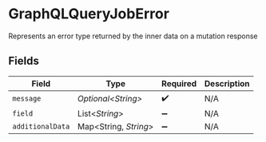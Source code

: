 # GraphQLQueryJobError

Represents an error type returned by the inner data on a mutation response


## Fields

| Field                  | Type                   | Required               | Description            |
| ---------------------- | ---------------------- | ---------------------- | ---------------------- |
| `message`              | *Optional\<String>*    | :heavy_check_mark:     | N/A                    |
| `field`                | List\<*String*>        | :heavy_minus_sign:     | N/A                    |
| `additionalData`       | Map\<String, *String*> | :heavy_minus_sign:     | N/A                    |